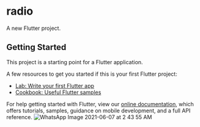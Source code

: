 # radio

A new Flutter project.

## Getting Started

This project is a starting point for a Flutter application.

A few resources to get you started if this is your first Flutter project:

- [Lab: Write your first Flutter app](https://flutter.dev/docs/get-started/codelab)
- [Cookbook: Useful Flutter samples](https://flutter.dev/docs/cookbook)

For help getting started with Flutter, view our
[online documentation](https://flutter.dev/docs), which offers tutorials,
samples, guidance on mobile development, and a full API reference.
![WhatsApp Image 2021-06-07 at 2 43 55 AM](https://user-images.githubusercontent.com/56225236/121039070-66fd5180-c7ce-11eb-96b5-8ec39ecd63f7.jpeg)
